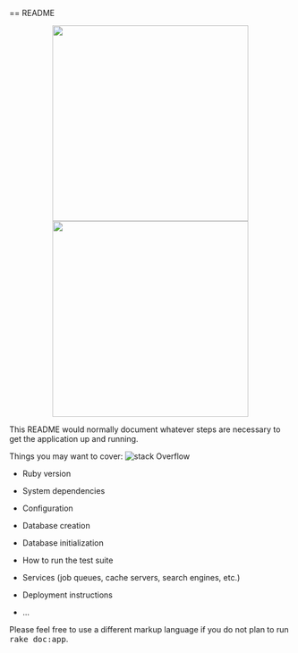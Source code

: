== README

<p align="center">
  <img src="\Users\artur_000\Desktop\project/Capture.PNG" width="350"/>
  <img src="http://lmsotfy.com/so.png" width="350"/>
</p>
This README would normally document whatever steps are necessary to get the
application up and running.

Things you may want to cover:
![stack Overflow](http://lmsotfy.com/so.png)
* Ruby version

* System dependencies

* Configuration

* Database creation

* Database initialization

* How to run the test suite

* Services (job queues, cache servers, search engines, etc.)

* Deployment instructions

* ...


Please feel free to use a different markup language if you do not plan to run
<tt>rake doc:app</tt>.
